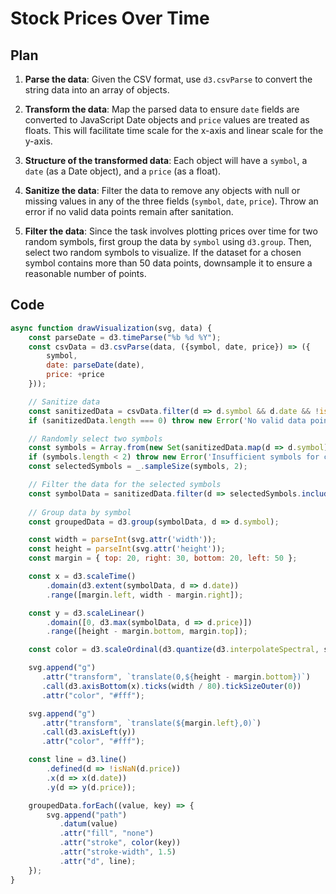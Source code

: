 # Stock Prices Over Time

## Plan

1. **Parse the data**: Given the CSV format, use `d3.csvParse` to convert the string data into an array of objects.
   
2. **Transform the data**: Map the parsed data to ensure `date` fields are converted to JavaScript Date objects and `price` values are treated as floats. This will facilitate time scale for the x-axis and linear scale for the y-axis.
   
3. **Structure of the transformed data**: Each object will have a `symbol`, a `date` (as a Date object), and a `price` (as a float).
   
4. **Sanitize the data**: Filter the data to remove any objects with null or missing values in any of the three fields (`symbol`, `date`, `price`). Throw an error if no valid data points remain after sanitation.
   
5. **Filter the data**: Since the task involves plotting prices over time for two random symbols, first group the data by `symbol` using `d3.group`. Then, select two random symbols to visualize. If the dataset for a chosen symbol contains more than 50 data points, downsample it to ensure a reasonable number of points.

## Code

```javascript
async function drawVisualization(svg, data) {
    const parseDate = d3.timeParse("%b %d %Y");
    const csvData = d3.csvParse(data, ({symbol, date, price}) => ({
        symbol,
        date: parseDate(date),
        price: +price
    }));

    // Sanitize data
    const sanitizedData = csvData.filter(d => d.symbol && d.date && !isNaN(d.price));
    if (sanitizedData.length === 0) throw new Error('No valid data points');

    // Randomly select two symbols
    const symbols = Array.from(new Set(sanitizedData.map(d => d.symbol)));
    if (symbols.length < 2) throw new Error('Insufficient symbols for comparison');
    const selectedSymbols = _.sampleSize(symbols, 2);

    // Filter the data for the selected symbols
    const symbolData = sanitizedData.filter(d => selectedSymbols.includes(d.symbol));
    
    // Group data by symbol
    const groupedData = d3.group(symbolData, d => d.symbol);

    const width = parseInt(svg.attr('width'));
    const height = parseInt(svg.attr('height'));
    const margin = { top: 20, right: 30, bottom: 20, left: 50 };

    const x = d3.scaleTime()
        .domain(d3.extent(symbolData, d => d.date))
        .range([margin.left, width - margin.right]);

    const y = d3.scaleLinear()
        .domain([0, d3.max(symbolData, d => d.price)])
        .range([height - margin.bottom, margin.top]);

    const color = d3.scaleOrdinal(d3.quantize(d3.interpolateSpectral, selectedSymbols.length));

    svg.append("g")
       .attr("transform", `translate(0,${height - margin.bottom})`)
       .call(d3.axisBottom(x).ticks(width / 80).tickSizeOuter(0))
       .attr("color", "#fff");

    svg.append("g")
       .attr("transform", `translate(${margin.left},0)`)
       .call(d3.axisLeft(y))
       .attr("color", "#fff");

    const line = d3.line()
        .defined(d => !isNaN(d.price))
        .x(d => x(d.date))
        .y(d => y(d.price));

    groupedData.forEach((value, key) => {
        svg.append("path")
           .datum(value)
           .attr("fill", "none")
           .attr("stroke", color(key))
           .attr("stroke-width", 1.5)
           .attr("d", line);
    });
}
```